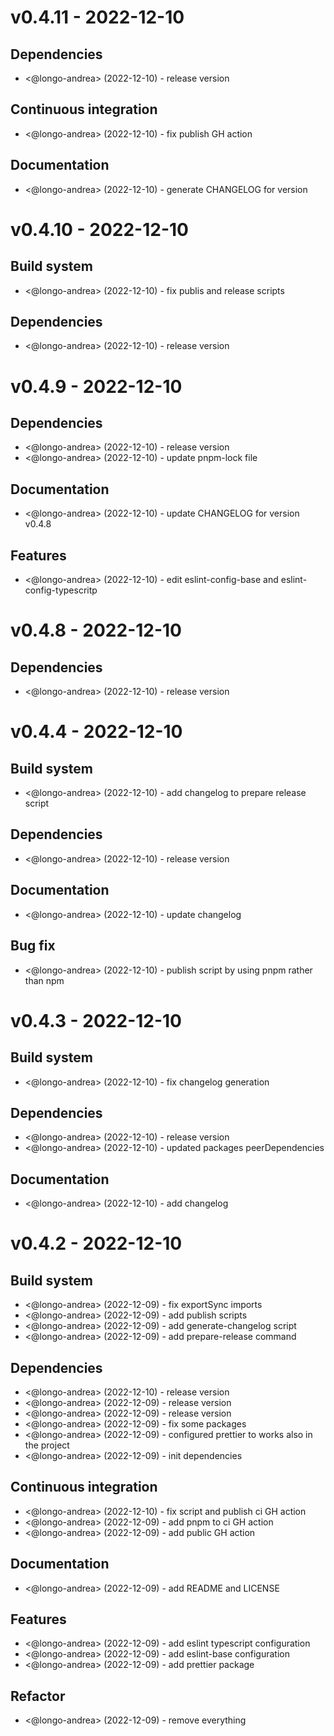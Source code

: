 # v0.4.11 - 2022-12-10

## Dependencies

-   <@longo-andrea> (2022-12-10) - release version

## Continuous integration

-   <@longo-andrea> (2022-12-10) - fix publish GH action

## Documentation

-   <@longo-andrea> (2022-12-10) - generate CHANGELOG for version

# v0.4.10 - 2022-12-10

## Build system

-   <@longo-andrea> (2022-12-10) - fix publis and release scripts

## Dependencies

-   <@longo-andrea> (2022-12-10) - release version

# v0.4.9 - 2022-12-10

## Dependencies

-   <@longo-andrea> (2022-12-10) - release version
-   <@longo-andrea> (2022-12-10) - update pnpm-lock file

## Documentation

-   <@longo-andrea> (2022-12-10) - update CHANGELOG for version v0.4.8

## Features

-   <@longo-andrea> (2022-12-10) - edit eslint-config-base and eslint-config-typescritp

# v0.4.8 - 2022-12-10

## Dependencies

-   <@longo-andrea> (2022-12-10) - release version

# v0.4.4 - 2022-12-10

## Build system

-   <@longo-andrea> (2022-12-10) - add changelog to prepare release script

## Dependencies

-   <@longo-andrea> (2022-12-10) - release version

## Documentation

-   <@longo-andrea> (2022-12-10) - update changelog

## Bug fix

-   <@longo-andrea> (2022-12-10) - publish script by using pnpm rather than npm

# v0.4.3 - 2022-12-10

## Build system

-   <@longo-andrea> (2022-12-10) - fix changelog generation

## Dependencies

-   <@longo-andrea> (2022-12-10) - release version
-   <@longo-andrea> (2022-12-10) - updated packages peerDependencies

## Documentation

-   <@longo-andrea> (2022-12-10) - add changelog

# v0.4.2 - 2022-12-10

## Build system

-   <@longo-andrea> (2022-12-09) - fix exportSync imports
-   <@longo-andrea> (2022-12-09) - add publish scripts
-   <@longo-andrea> (2022-12-09) - add generate-changelog script
-   <@longo-andrea> (2022-12-09) - add prepare-release command

## Dependencies

-   <@longo-andrea> (2022-12-10) - release version
-   <@longo-andrea> (2022-12-09) - release version
-   <@longo-andrea> (2022-12-09) - release version
-   <@longo-andrea> (2022-12-09) - fix some packages
-   <@longo-andrea> (2022-12-09) - configured prettier to works also in the project
-   <@longo-andrea> (2022-12-09) - init dependencies

## Continuous integration

-   <@longo-andrea> (2022-12-10) - fix script and publish ci GH action
-   <@longo-andrea> (2022-12-09) - add pnpm to ci GH action
-   <@longo-andrea> (2022-12-09) - add public GH action

## Documentation

-   <@longo-andrea> (2022-12-09) - add README and LICENSE

## Features

-   <@longo-andrea> (2022-12-09) - add eslint typescript configuration
-   <@longo-andrea> (2022-12-09) - add eslint-base configuration
-   <@longo-andrea> (2022-12-09) - add prettier package

## Refactor

-   <@longo-andrea> (2022-12-09) - remove everything
